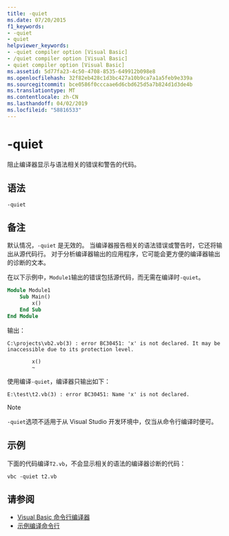 ```yaml
---
title: -quiet
ms.date: 07/20/2015
f1_keywords:
- -quiet
- quiet
helpviewer_keywords:
- -quiet compiler option [Visual Basic]
- /quiet compiler option [Visual Basic]
- quiet compiler option [Visual Basic]
ms.assetid: 5d77fa23-4c50-4708-8535-649912b098e8
ms.openlocfilehash: 32f82eb428c1d3bc427a10b9ca7a1a5feb9e339a
ms.sourcegitcommit: bce0586f0cccaae6d6cbd625d5a7b824d1d3de4b
ms.translationtype: MT
ms.contentlocale: zh-CN
ms.lasthandoff: 04/02/2019
ms.locfileid: "58816533"
---
```

# <a name="-quiet"></a>-quiet
阻止编译器显示与语法相关的错误和警告的代码。  
  
## <a name="syntax"></a>语法  
  
```  
-quiet  
```  
  
## <a name="remarks"></a>备注  
 默认情况，`-quiet` 是无效的。 当编译器报告相关的语法错误或警告时，它还将输出从源代码行。 对于分析编译器输出的应用程序，它可能会更方便的编译器输出的诊断的文本。  
  
 在以下示例中，`Module1`输出的错误包括源代码，而无需在编译时`-quiet`。  
  
```vb  
Module Module1  
    Sub Main()  
        x()  
    End Sub  
End Module  
```  
  
 输出：  
 
```console
C:\projects\vb2.vb(3) : error BC30451: 'x' is not declared. It may be inaccessible due to its protection level.

        x()
        ~
``` 
 使用编译`-quiet`，编译器只输出如下：  
  
 `E:\test\t2.vb(3) : error BC30451: Name 'x' is not declared.`  
  
> [!NOTE]
>  `-quiet`选项不适用于从 Visual Studio 开发环境中，仅当从命令行编译时便可。  
  
## <a name="example"></a>示例  
 下面的代码编译`T2.vb`，不会显示相关的语法的编译器诊断的代码：  
  
```  
vbc -quiet t2.vb  
```  
  
## <a name="see-also"></a>请参阅

- [Visual Basic 命令行编译器](../../../visual-basic/reference/command-line-compiler/index.md)
- [示例编译命令行](../../../visual-basic/reference/command-line-compiler/sample-compilation-command-lines.md)
